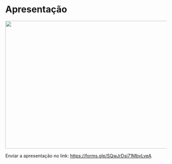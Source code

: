 # Apresentação

<div class = "center">
<img src = "https://github.com/user-attachments/assets/1bcd6c4e-b518-433d-9807-e23211442c2d" width = "700px" height= "400px">
  </div>


Enviar a apresentação no link: https://forms.gle/SQwJrDsi71MbvLveA
